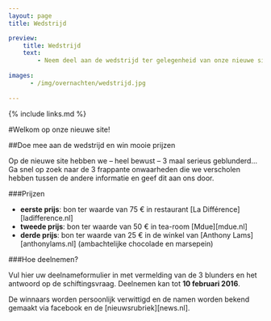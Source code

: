 ```yaml
---
layout: page
title: Wedstrijd

preview:
    title: Wedstrijd
    text: 
        - Neem deel aan de wedstrijd ter gelegenheid van onze nieuwe site en maak kans op mooie prijzen!
        
images:
      - /img/overnachten/wedstrijd.jpg
      
---
```


{% include links.md %}

#Welkom op onze nieuwe site!

##Doe mee aan de wedstrijd en win mooie prijzen

Op de nieuwe site hebben we – heel bewust –  3 maal serieus geblunderd...<br> 
Ga snel op zoek naar de 3 frappante onwaarheden die we verscholen hebben tussen de andere informatie en geef dit aan ons door.


###Prijzen

- **eerste prijs**: bon ter waarde van 75 € in restaurant [La Différence][ladifference.nl]
- **tweede prijs**: bon ter waarde van 50 € in tea-room [Mdue][mdue.nl]
- **derde prijs**: bon ter waarde van 25 € in de winkel van [Anthony Lams][anthonylams.nl] (ambachtelijke chocolade en marsepein)

###Hoe deelnemen?

Vul hier uw deelnameformulier in met vermelding van de 3 blunders en het antwoord op de schiftingsvraag. Deelnemen kan tot **10 februari 2016**.

De winnaars worden persoonlijk verwittigd en de namen worden bekend gemaakt via facebook en de [nieuwsrubriek][news.nl].
